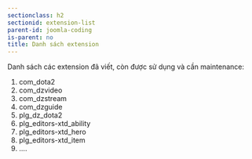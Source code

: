 ```yaml
---
sectionclass: h2
sectionid: extension-list
parent-id: joomla-coding
is-parent: no
title: Danh sách extension
---
```


Danh sách các extension đã viết, còn được sử dụng và cần maintenance:

1. com_dota2
2. com_dzvideo
3. com_dzstream
4. com_dzguide
5. plg_dz_dota2
6. plg_editors-xtd_ability
7. plg_editors-xtd_hero
8. plg_editors-xtd_item
9. ....



